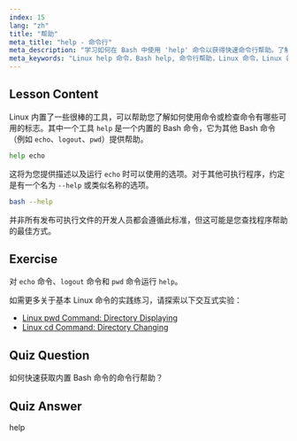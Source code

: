 ```yaml
---
index: 15
lang: "zh"
title: "帮助"
meta_title: "help - 命令行"
meta_description: "学习如何在 Bash 中使用 'help' 命令以获得快速命令行帮助。了解内置命令并查找 Linux 程序的选项。"
meta_keywords: "Linux help 命令，Bash help, 命令行帮助，Linux 命令，Linux 初学者，Linux 教程，Bash 教程"
---
```


## Lesson Content

Linux 内置了一些很棒的工具，可以帮助您了解如何使用命令或检查命令有哪些可用的标志。其中一个工具 `help` 是一个内置的 Bash 命令，它为其他 Bash 命令（例如 `echo`、`logout`、`pwd`）提供帮助。

```bash
help echo
```

这将为您提供描述以及运行 `echo` 时可以使用的选项。对于其他可执行程序，约定是有一个名为 `--help` 或类似名称的选项。

```bash
bash --help
```

并非所有发布可执行文件的开发人员都会遵循此标准，但这可能是您查找程序帮助的最佳方式。

## Exercise

对 `echo` 命令、`logout` 命令和 `pwd` 命令运行 `help`。

如需更多关于基本 Linux 命令的实践练习，请探索以下交互式实验：

- [Linux pwd Command: Directory Displaying](https://labex.io/zh/labs/linux-linux-pwd-command-directory-displaying-209734)
- [Linux cd Command: Directory Changing](https://labex.io/zh/labs/linux-linux-cd-command-directory-changing-209733)

## Quiz Question

如何快速获取内置 Bash 命令的命令行帮助？

## Quiz Answer

help
